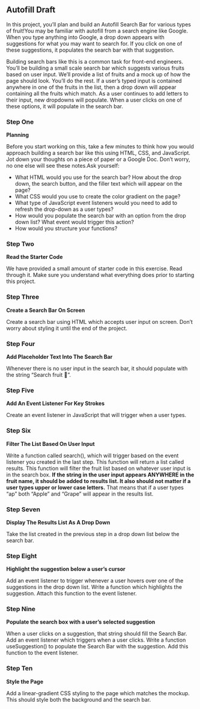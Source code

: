 ## Autofill Draft

In this project, you’ll plan and build an Autofill Search Bar for various types of fruit!You may be familiar with autofill from a search engine like Google. When you type anything into Google, a drop down appears with suggestions for what you may want to search for. If you click on one of these suggestions, it populates the search bar with that suggestion.

Building search bars like this is a common task for front-end engineers. You’ll be building a small scale search bar which suggests various fruits based on user input. We’ll provide a list of fruits and a mock up of how the page should look. You’ll do the rest. If a user’s typed input is contained anywhere in one of the fruits in the list, then a drop down will appear containing all the fruits which match. As a user continues to add letters to their input, new dropdowns will populate. When a user clicks on one of these options, it will populate in the search bar.

### Step One

**Planning**

Before you start working on this, take a few minutes to think how you would approach building a search bar like this using HTML, CSS, and JavaScript. Jot down your thoughts on a piece of paper or a Google Doc. Don’t worry, no one else will see these notes.Ask yourself:

- What HTML would you use for the search bar? How about the drop down, the search button, and the filler text which will appear on the page?
- What CSS would you use to create the color gradient on the page?
- What type of JavaScript event listeners would you need to add to refresh the drop-down as a user types?
- How would you populate the search bar with an option from the drop down list? What event would trigger this action?
- How would you structure your functions?

### Step Two

**Read the Starter Code**

We have provided a small amount of starter code in this exercise. Read through it. Make sure you understand what everything does prior to starting this project. 

### Step Three

**Create a Search Bar On Screen**

Create a search bar using HTML which accepts user input on screen. Don’t worry about styling it until the end of the project.

### Step Four

**Add Placeholder Text Into The Search Bar**

Whenever there is no user input in the search bar, it should populate with the string “Search fruit 🍎”.

### Step Five

**Add An Event Listener For Key Strokes**

Create an event listener in JavaScript that will trigger when a user types.

### Step Six

**Filter The List Based On User Input**

Write a function called search(), which will trigger based on the event listener you created in the last step. This function will return a list called results. This function will filter the fruit list based on whatever user input is in the search box. **If the string in the user input appears ANYWHERE in the fruit name, it should be added to results list. It also should not matter if a user types upper or lower case letters.** That means that if a user types “ap” both “Apple” and “Grape” will appear in the results list. 

### Step Seven

**Display The Results List As A Drop Down** 

Take the list created in the previous step in a drop down list below the search bar.

### **Step Eight**

**Highlight the suggestion below a user’s cursor**

Add an event listener to trigger whenever a user hovers over one of the suggestions in the drop down list. Write a function which highlights the suggestion. Attach this function to the event listener.

### Step Nine

**Populate the search box with a user’s selected suggestion**

When a user clicks on a suggestion, that string should fill the Search Bar. Add an event listener which triggers when a user clicks. Write a function useSuggestion() to populate the Search Bar with the suggestion. Add this function to the event listener.

### Step Ten

**Style the Page**

Add a linear-gradient CSS styling to the page which matches the mockup. This should style both the background and the search bar.
